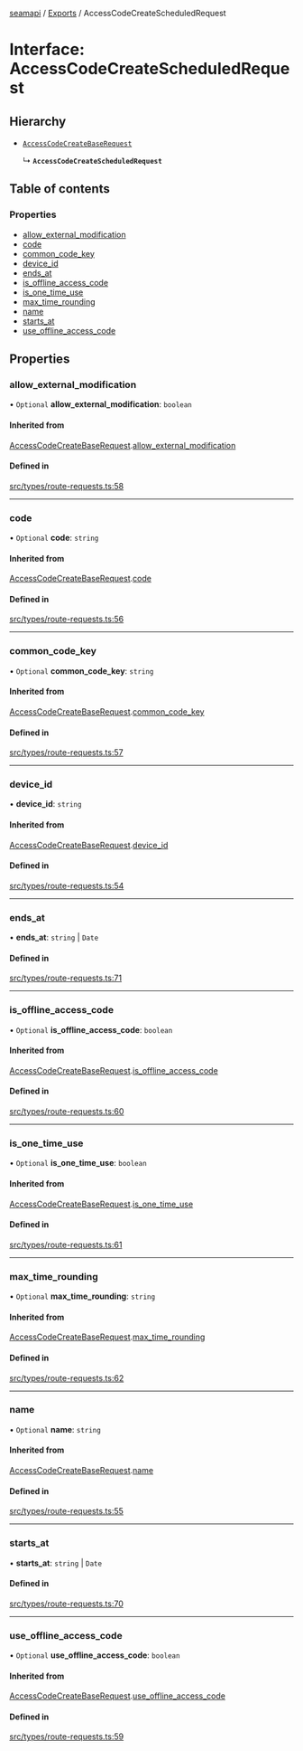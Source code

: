 [seamapi](../README.md) / [Exports](../modules.md) / AccessCodeCreateScheduledRequest

# Interface: AccessCodeCreateScheduledRequest

## Hierarchy

- [`AccessCodeCreateBaseRequest`](AccessCodeCreateBaseRequest.md)

  ↳ **`AccessCodeCreateScheduledRequest`**

## Table of contents

### Properties

- [allow\_external\_modification](AccessCodeCreateScheduledRequest.md#allow_external_modification)
- [code](AccessCodeCreateScheduledRequest.md#code)
- [common\_code\_key](AccessCodeCreateScheduledRequest.md#common_code_key)
- [device\_id](AccessCodeCreateScheduledRequest.md#device_id)
- [ends\_at](AccessCodeCreateScheduledRequest.md#ends_at)
- [is\_offline\_access\_code](AccessCodeCreateScheduledRequest.md#is_offline_access_code)
- [is\_one\_time\_use](AccessCodeCreateScheduledRequest.md#is_one_time_use)
- [max\_time\_rounding](AccessCodeCreateScheduledRequest.md#max_time_rounding)
- [name](AccessCodeCreateScheduledRequest.md#name)
- [starts\_at](AccessCodeCreateScheduledRequest.md#starts_at)
- [use\_offline\_access\_code](AccessCodeCreateScheduledRequest.md#use_offline_access_code)

## Properties

### allow\_external\_modification

• `Optional` **allow\_external\_modification**: `boolean`

#### Inherited from

[AccessCodeCreateBaseRequest](AccessCodeCreateBaseRequest.md).[allow_external_modification](AccessCodeCreateBaseRequest.md#allow_external_modification)

#### Defined in

[src/types/route-requests.ts:58](https://github.com/seamapi/javascript/blob/main/src/types/route-requests.ts#L58)

___

### code

• `Optional` **code**: `string`

#### Inherited from

[AccessCodeCreateBaseRequest](AccessCodeCreateBaseRequest.md).[code](AccessCodeCreateBaseRequest.md#code)

#### Defined in

[src/types/route-requests.ts:56](https://github.com/seamapi/javascript/blob/main/src/types/route-requests.ts#L56)

___

### common\_code\_key

• `Optional` **common\_code\_key**: `string`

#### Inherited from

[AccessCodeCreateBaseRequest](AccessCodeCreateBaseRequest.md).[common_code_key](AccessCodeCreateBaseRequest.md#common_code_key)

#### Defined in

[src/types/route-requests.ts:57](https://github.com/seamapi/javascript/blob/main/src/types/route-requests.ts#L57)

___

### device\_id

• **device\_id**: `string`

#### Inherited from

[AccessCodeCreateBaseRequest](AccessCodeCreateBaseRequest.md).[device_id](AccessCodeCreateBaseRequest.md#device_id)

#### Defined in

[src/types/route-requests.ts:54](https://github.com/seamapi/javascript/blob/main/src/types/route-requests.ts#L54)

___

### ends\_at

• **ends\_at**: `string` \| `Date`

#### Defined in

[src/types/route-requests.ts:71](https://github.com/seamapi/javascript/blob/main/src/types/route-requests.ts#L71)

___

### is\_offline\_access\_code

• `Optional` **is\_offline\_access\_code**: `boolean`

#### Inherited from

[AccessCodeCreateBaseRequest](AccessCodeCreateBaseRequest.md).[is_offline_access_code](AccessCodeCreateBaseRequest.md#is_offline_access_code)

#### Defined in

[src/types/route-requests.ts:60](https://github.com/seamapi/javascript/blob/main/src/types/route-requests.ts#L60)

___

### is\_one\_time\_use

• `Optional` **is\_one\_time\_use**: `boolean`

#### Inherited from

[AccessCodeCreateBaseRequest](AccessCodeCreateBaseRequest.md).[is_one_time_use](AccessCodeCreateBaseRequest.md#is_one_time_use)

#### Defined in

[src/types/route-requests.ts:61](https://github.com/seamapi/javascript/blob/main/src/types/route-requests.ts#L61)

___

### max\_time\_rounding

• `Optional` **max\_time\_rounding**: `string`

#### Inherited from

[AccessCodeCreateBaseRequest](AccessCodeCreateBaseRequest.md).[max_time_rounding](AccessCodeCreateBaseRequest.md#max_time_rounding)

#### Defined in

[src/types/route-requests.ts:62](https://github.com/seamapi/javascript/blob/main/src/types/route-requests.ts#L62)

___

### name

• `Optional` **name**: `string`

#### Inherited from

[AccessCodeCreateBaseRequest](AccessCodeCreateBaseRequest.md).[name](AccessCodeCreateBaseRequest.md#name)

#### Defined in

[src/types/route-requests.ts:55](https://github.com/seamapi/javascript/blob/main/src/types/route-requests.ts#L55)

___

### starts\_at

• **starts\_at**: `string` \| `Date`

#### Defined in

[src/types/route-requests.ts:70](https://github.com/seamapi/javascript/blob/main/src/types/route-requests.ts#L70)

___

### use\_offline\_access\_code

• `Optional` **use\_offline\_access\_code**: `boolean`

#### Inherited from

[AccessCodeCreateBaseRequest](AccessCodeCreateBaseRequest.md).[use_offline_access_code](AccessCodeCreateBaseRequest.md#use_offline_access_code)

#### Defined in

[src/types/route-requests.ts:59](https://github.com/seamapi/javascript/blob/main/src/types/route-requests.ts#L59)
